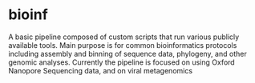 # bioinf
A basic pipeline composed of custom scripts that run various publicly available tools. Main purpose is for common bioinformatics protocols including assembly and binning of sequence data, phylogeny, and other genomic analyses. Currently the pipeline is focused on using Oxford Nanopore Sequencing data, and on viral metagenomics
